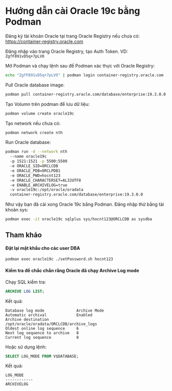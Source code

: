 # Hướng dẫn cài Oracle 19c bằng Podman

Đăng ký tài khoản Oracle tại trang Oracle Registry nếu chưa có: https://container-registry.oracle.com

Đăng nhập vào trang Oracle Registry, tạo Auth Token. VD: `ZgfF891vD5q+7pLVO`

Mở Podman và chạy lệnh sau để Podman xác thực với Oracle Registry:

```bash
echo "ZgfF891vD5q+7pLVO" | podman login container-registry.oracle.com -u "<your-oracle account>" --password-stdin
```

Pull Oracle database image:

```bash
podman pull container-registry.oracle.com/database/enterprise:19.3.0.0
```

Tạo Volumn trên podman để lưu dữ liệu:

```bash
podman volume create oracle19c
```

Tạo network nếu chưa có:

```bash
podman network create nth
```

Run Oracle database:

```bash
podman run -d --network nth
  --name oracle19c
  -p 1521:1521 -p 5500:5500
  -e ORACLE_SID=ORCLCDB
  -e ORACLE_PDB=ORCLPDB1
  -e ORACLE_PWD=hocnt123
  -e ORACLE_CHARACTERSET=AL32UTF8
  -e ENABLE_ARCHIVELOG=true
  -v oracle19c:/opt/oracle/oradata
  container-registry.oracle.com/database/enterprise:19.3.0.0
  ```
Như vậy bạn đã cài xong Oracle 19c bằng Podman. Đăng nhập thử bằng tài khoản sys:

```bash
podman exec -it oracle19c sqlplus sys/hocnt123@ORCLCDB as sysdba
```

## Tham khảo

#### Đặt lại mật khẩu cho các user DBA

```bash
podman exec oracle19c ./setPassword.sh hocnt123
```

#### Kiểm tra để chắc chắn rằng Oracle đã chạy Archive Log mode

Chạy SQL kiểm tra:

```sql
ARCHIVE LOG LIST;
```

Kết quả:

```
Database log mode              Archive Mode
Automatic archival             Enabled
Archive destination            /opt/oracle/oradata/ORCLCDB/archive_logs
Oldest online log sequence     6
Next log sequence to archive   8
Current log sequence           8
```
Hoặc sử dụng lệnh:

```sql
SELECT LOG_MODE FROM V$DATABASE;
```

Kết quả:

```
LOG_MODE
------------
ARCHIVELOG
```
